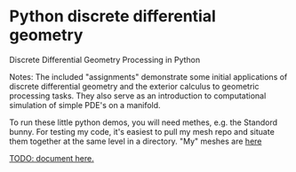 # Python discrete differential geometry

Discrete Differential Geometry Processing in Python

Notes:  The included "assignments" demonstrate some initial applications of discrete differential geometry and the exterior calculus to geometric processing tasks.  They also serve as an introduction to computational simulation of simple PDE's on a manifold.

To run these little python demos, you will need methes, e.g. the Standord bunny. 
For testing my code, it's easiest to pull my mesh repo and situate them together at the same level in a directory.
"My" meshes are [here](https://github.com/LukeMcCulloch/meshes.git)

[TODO: document here.](https://python-discrete-differential-geometry.readthedocs.io/)

